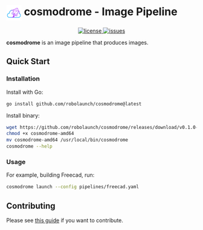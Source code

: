 # <img src="https://raw.githubusercontent.com/robolaunch/trademark/main/logos/svg/rocket.svg" width="40" height="40" align="top"> **cosmodrome** - Image Pipeline

<div align="center">
  <p align="center">
    <a href="https://github.com/robolaunch/robot-image-pipeline/blob/main/LICENSE">
      <img src="https://img.shields.io/github/license/robolaunch/robot-image-pipeline" alt="license">
    </a>
    <a href="https://github.com/robolaunch/robot-image-pipeline/issues">
      <img src="https://img.shields.io/github/issues/robolaunch/robot-image-pipeline" alt="issues">
    </a>
  </p>
</div>

**cosmodrome** is an image pipeline that produces images.
## Quick Start

### Installation

Install with Go:

```bash
go install github.com/robolaunch/cosmodrome@latest
```

Install binary:

```bash
wget https://github.com/robolaunch/cosmodrome/releases/download/v0.1.0-alpha.1/cosmodrome-amd64
chmod +x cosmodrome-amd64
mv cosmodrome-amd64 /usr/local/bin/cosmodrome
cosmodrome --help
```

### Usage

For example, building Freecad, run:

```bash
cosmodrome launch --config pipelines/freecad.yaml
```

## Contributing

Please see [this guide](./CONTRIBUTING) if you want to contribute.
